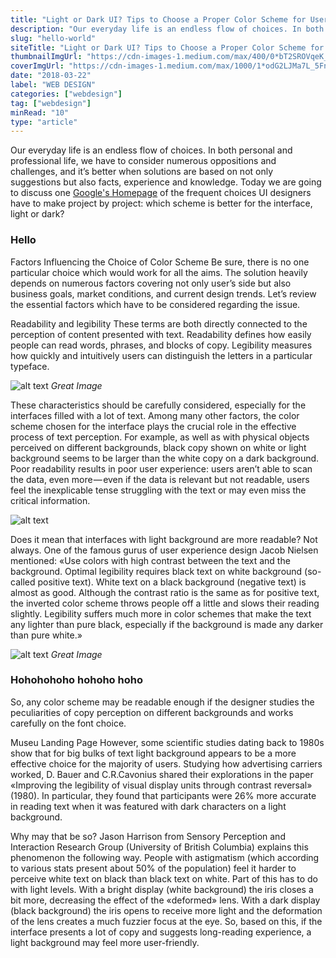 ```yaml
---
title: "Light or Dark UI? Tips to Choose a Proper Color Scheme for User Inteerface"
description: "Our everyday life is an endless flow of choices. In both personal and professional life, we have to consider numerous oppositions and…"
slug: "hello-world"
siteTitle: "Light or Dark UI? Tips to Choose a Proper Color Scheme for User Inteerface | chanto.io"
thumbnailImgUrl: "https://cdn-images-1.medium.com/max/400/0*bT2SROVqeK_i3wSk.png"
coverImgUrl: "https://cdn-images-1.medium.com/max/1000/1*odG2LJMa7L_5FnRm73w8NA.png"
date: "2018-03-22"
label: "WEB DESIGN"
categories: ["webdesign"]
tag: ["webdesign"]
minRead: "10"
type: "article"
---
```


Our everyday life is an endless flow of choices. In both personal and professional life, we have to consider numerous oppositions and challenges, and it’s better when solutions are based on not only suggestions but also facts, experience and knowledge. Today we are going to discuss one <a href="https://www.google.com" class="bio-link -fancy">Google's Homepage</a>
of the frequent choices UI designers have to make project by project: which scheme is better for the interface, light or dark?

### Hello
Factors Influencing the Choice of Color Scheme
Be sure, there is no one particular choice which would work for all the aims. The solution heavily depends on numerous factors covering not only user’s side but also business goals, market conditions, and current design trends. Let’s review the essential factors which have to be considered regarding the issue.

Readability and legibility
These terms are both directly connected to the perception of content presented with text. Readability defines how easily people can read words, phrases, and blocks of copy. Legibility measures how quickly and intuitively users can distinguish the letters in a particular typeface.

![alt text](https://cdn-images-1.medium.com/max/1000/1*odG2LJMa7L_5FnRm73w8NA.png "Logo Title Text 1")
*Great Image*

These characteristics should be carefully considered, especially for the interfaces filled with a lot of text. Among many other factors, the color scheme chosen for the interface plays the crucial role in the effective process of text perception. For example, as well as with physical objects perceived on different backgrounds, black copy shown on white or light background seems to be larger than the white copy on a dark background. Poor readability results in poor user experience: users aren’t able to scan the data, even more — even if the data is relevant but not readable, users feel the inexplicable tense struggling with the text or may even miss the critical information.

![alt text](https://cdn-images-1.medium.com/max/1000/1*odG2LJMa7L_5FnRm73w8NA.png "Logo Title Text 1")

Does it mean that interfaces with light background are more readable? Not always. One of the famous gurus of user experience design Jacob Nielsen mentioned: «Use colors with high contrast between the text and the background. Optimal legibility requires black text on white background (so-called positive text). White text on a black background (negative text) is almost as good. Although the contrast ratio is the same as for positive text, the inverted color scheme throws people off a little and slows their reading slightly. Legibility suffers much more in color schemes that make the text any lighter than pure black, especially if the background is made any darker than pure white.»

![alt text](https://cdn-images-1.medium.com/max/1000/1*odG2LJMa7L_5FnRm73w8NA.png "Logo Title Text 1")
*Great Image*

### Hohohohoho hohoho hoho
So, any color scheme may be readable enough if the designer studies the peculiarities of copy perception on different backgrounds and works carefully on the font choice.

Museu Landing Page
However, some scientific studies dating back to 1980s show that for big bulks of text light background appears to be a more effective choice for the majority of users. Studying how advertising carriers worked, D. Bauer and C.R.Cavonius shared their explorations in the paper «Improving the legibility of visual display units through contrast reversal» (1980). In particular, they found that participants were 26% more accurate in reading text when it was featured with dark characters on a light background.

Why may that be so? Jason Harrison from Sensory Perception and Interaction Research Group (University of British Columbia) explains this phenomenon the following way. People with astigmatism (which according to various stats present about 50% of the population) feel it harder to perceive white text on black than black text on white. Part of this has to do with light levels. With a bright display (white background) the iris closes a bit more, decreasing the effect of the «deformed» lens. With a dark display (black background) the iris opens to receive more light and the deformation of the lens creates a much fuzzier focus at the eye. So, based on this, if the interface presents a lot of copy and suggests long-reading experience, a light background may feel more user-friendly.
